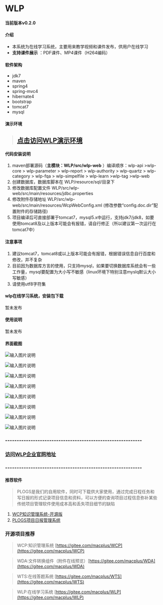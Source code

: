 # WLP

#### 当前版本v0.2.0

#### 介绍
- 本系统为在线学习系统，主要用来教学视频和课件发布，供用户在线学习
-  **支持课件展示** ：PDF课件、MP4课件（H264编码）

#### 软件架构
- jdk7
- maven
- spring4
- spring-mvc4
- hibernate4
- bootstrap
- tomcat7
- mysql

#### 演示环境
> ## **[点击访问WLP演示环境](http://demo.wcpdoc.com:8333/home/Pubindex.html)**

#### 代码安装说明
1. maven部署源码（**主模块：WLP/src/wlp-web** ）编译顺序：wlp-api >wlp-core > wlp-parameter > wlp-report > wlp-authority > wlp-quartz > wlp-category  > wlp-fqa  > wlp-simpelfile  > wlp-learn >wlp-tag >wlp-web 
2. 创建数据库，数据库脚本在  WLP/resource/sql/目录下
3. 修改数据库配置文件 WLP/src/wlp-web/src/main/resources/jdbc.properties
4. 修改附件存储地址 WLP/src/wlp-web/src/main/resources/WcpWebConfig.xml (修改参数“config.doc.dir”配置附件的存储路径)
5. 项目编译后可直接部署于tomcat7，mysql5.x中运行，支持jdk7/jdk8，如要使用tomcat8及以上版本可能会有报错，请自行修正（所以建议第一次运行在tomcat7中）

#### 注意事项
1. 建议tomcat7，tomcat8或以上版本可能会有报错，根据错误信息自行百度和修改，并不复杂
2. 目前因为数据库方言的使用，只支持mysql，如果要切换数据库系统会有一些工作量，mysql要配置为大小写不敏感（linux环境下特别注意myslq默认大小写敏感）
3. 请使用utf8字符集

#### wlp在线学习系统，安装包下载

暂未发布

#### 使用说明
暂未发布

#### 界面截图
![输入图片说明](https://images.gitee.com/uploads/images/2020/0716/133334_e2db02d6_24089.png "1.png")

![输入图片说明](https://images.gitee.com/uploads/images/2020/0716/133343_2d4e9883_24089.png "2.png")

![输入图片说明](https://images.gitee.com/uploads/images/2020/0716/133350_75551a6b_24089.png "3.png")

![输入图片说明](https://images.gitee.com/uploads/images/2020/0716/133358_66a242a8_24089.png "4.png")

![输入图片说明](https://images.gitee.com/uploads/images/2020/0716/133411_82fba6e1_24089.png "6.png")

![输入图片说明](https://images.gitee.com/uploads/images/2020/0716/133424_7fada65d_24089.png "7.png")

![输入图片说明](https://images.gitee.com/uploads/images/2020/0716/133437_03f1319c_24089.png "8.png")

![输入图片说明](https://images.gitee.com/uploads/images/2020/0716/133445_58a9442c_24089.png "9.png")


### -----------------------------------------------------------
### [访问WLP企业官网地址](http://www.wcpdoc.com/webspecial/home/Pub2c909b2b70cf081d017356243f33434f.html)
### -----------------------------------------------------------



#### 推荐软件
> PLOGS是我们的自用软件，同时可下载供大家使用，通过完成日程任务和写日报的形式记录项目信息和资料，可以方便的查询项目过程信息弥补某些传统项目管理软件使用成本高和丢失项目细节的缺陷
1.  [WCP知识管理系统-开源版](https://gitee.com/macplus/WCP)
2.  [PLOGS项目日报管理系统](http://www.wcpdoc.com/webspecial/home/Pub2c909b2b6eb4fe9e016f9495d1fb5ad7.html)


### 开源项目推荐
	
> WCP:知识管理系统 [https://gitee.com/macplus/WCP](https://gitee.com/macplus/WCP)

> WDA:文件转换组件（附件在线预览）[https://gitee.com/macplus/WDA](https://gitee.com/macplus/WDA)

> WTS:在线答题系统 [https://gitee.com/macplus/WTS](https://gitee.com/macplus/WTS)

> WLP:在线学习系统 [https://gitee.com/macplus/WLP](https://gitee.com/macplus/WLP)
